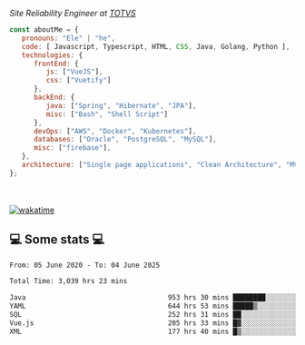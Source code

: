 <p><em>Site Reliability Engineer at <a href="https://www.totvs.com/">TOTVS</a></br>
</em></p>


```javascript
const aboutMe = {
   pronouns: "Ele" | "he",
   code: [ Javascript, Typescript, HTML, CSS, Java, Golang, Python ],
   technologies: {
      frontEnd: {
         js: ["VueJS"],
         css: ["Vuetify"]
      },
      backEnd: {
         java: ["Spring", "Hibernate", "JPA"],
         misc: ["Bash", "Shell Script"]
      },
      devOps: ["AWS", "Docker", "Kubernetes"],
      databases: ["Oracle", "PostgreSQL", "MySQL"],
      misc: ["firebase"],
   },
   architecture: ["Single page applications", "Clean Architecture", "MVC", "Microservices"],
};
```
</br></br>
[![wakatime](https://wakatime.com/badge/user/a3a8ed06-d304-4d6b-bc86-4adc418cdea7.svg)](https://wakatime.com/@a3a8ed06-d304-4d6b-bc86-4adc418cdea7)
<h2>💻 Some stats 💻</h2>

<!--START_SECTION:waka-->

```txt
From: 05 June 2020 - To: 04 June 2025

Total Time: 3,039 hrs 23 mins

Java                                   953 hrs 30 mins ████████░░░░░░░░░░░░░░░░░   31.37 %
YAML                                   644 hrs 53 mins █████▒░░░░░░░░░░░░░░░░░░░   21.22 %
SQL                                    252 hrs 31 mins ██░░░░░░░░░░░░░░░░░░░░░░░   08.31 %
Vue.js                                 205 hrs 33 mins █▓░░░░░░░░░░░░░░░░░░░░░░░   06.76 %
XML                                    177 hrs 40 mins █▒░░░░░░░░░░░░░░░░░░░░░░░   05.85 %
```

<!--END_SECTION:waka-->
